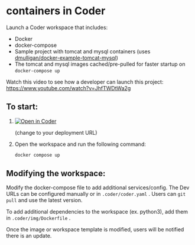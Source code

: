 # containers in Coder

Launch a Coder workspace that includes:

* Docker
* docker-compose
* Sample project with tomcat and mysql containers (uses [dmulligan/docker-example-tomcat-mysql](https://github.com/dmulligan/docker-example-tomcat-mysql))
* The tomcat and mysql images cached/pre-pulled for faster startup on `docker-compose up`

Watch this video to see how a developer can launch this project: https://www.youtube.com/watch?v=JhfTWDtWa2g

## To start:

1. [![Open in Coder](https://cdn.coder.com/embed-button.svg)](https://dev.coding.pics/wac/build?project_oauth_service=github&template_oauth_service=github&project_url=git@github.com:bpmct/containers-in-coder.git&template_url=https://github.com/bpmct/containers-in-coder.git&template_ref=main&template_filepath=.coder/coder.yaml) 

    
    (change to your deployment URL)

1. Open the workspace and run the following command:

    ```sh
    docker compose up

## Modifying the workspace: 

Modify the docker-compose file to add additional services/config. The Dev URLs can be configured manually or in `.coder/coder.yaml` . Users can `git pull` and use the latest version.

To add additional dependencies to the workspace (ex. python3), add them in `.coder/img/Dockerfile` .

Once the image or workspace template is modified, users will be notified there is an update.
